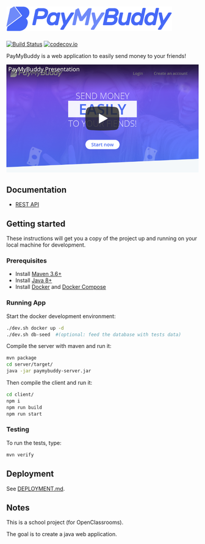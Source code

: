 # [![PayMyBuddy](client/src/assets/img/logo_32@2x.png?raw=true)](https://github.com/np111/P6_pay_my_buddy)
[![Build Status](https://travis-ci.com/np111/P6_pay_my_buddy.svg?branch=master)](https://travis-ci.com/np111/P6_pay_my_buddy) [![codecov.io](https://codecov.io/github/np111/P6_pay_my_buddy/coverage.svg?branch=master)](https://codecov.io/github/np111/P6_pay_my_buddy?branch=master)

PayMyBuddy is a web application to easily send money to your friends!

[![PayMyBuddy Presentation (Youtube)](.readme/video_thumbnail.png?raw=true)](https://www.youtube.com/watch?v=QXXFEUVUaGM)

## Documentation

- [REST API](https://np111.github.io/P6_pay_my_buddy/)

## Getting started

These instructions will get you a copy of the project up and running on your
local machine for development.

### Prerequisites

- Install [Maven 3.6+](https://maven.apache.org/download.cgi)
- Install [Java 8+](https://adoptopenjdk.net/?variant=openjdk8&jvmVariant=hotspot)
- Install [Docker](https://docs.docker.com/get-docker/) and [Docker Compose](https://docs.docker.com/compose/install/)

### Running App

Start the docker development environment:
```bash
./dev.sh docker up -d
./dev.sh db-seed  #(optional: feed the database with tests data)
```

Compile the server with maven and run it:
```bash
mvn package
cd server/target/
java -jar paymybuddy-server.jar
```

Then compile the client and run it:
```bash
cd client/
npm i
npm run build
npm run start
```

### Testing

To run the tests, type:
```bash
mvn verify
```

## Deployment

See [DEPLOYMENT.md](./DEPLOYMENT.md).

## Notes

This is a school project (for OpenClassrooms).

The goal is to create a java web application.
